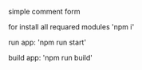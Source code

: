 simple comment form

for install all requared modules 'npm i'

run app: 'npm run start'

build app: 'npm run build'
